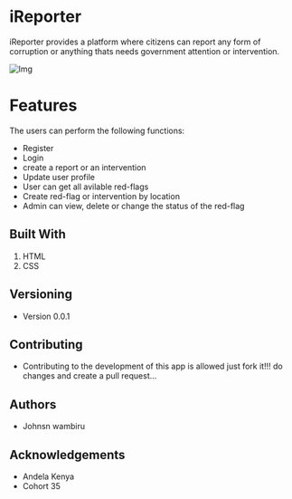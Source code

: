 iReporter
===
iReporter provides a platform where citizens can report any form of corruption or anything thats needs government attention or intervention.

![Img](https://i.imgur.com/AQyYqws.png)


Features
===
The users can perform the following functions:

* Register
* Login
* create a report or an intervention
* Update user profile
* User can get all avilable red-flags
* Create red-flag or intervention by location
* Admin can view, delete or change the status of the red-flag



Built With
---
1. HTML 
2. CSS


Versioning
---
- Version 0.0.1

Contributing
---
- Contributing to the development of this app is allowed just   fork it!!!
  do changes and create a pull request...

Authors
---
* Johnsn wambiru

Acknowledgements
---
- Andela Kenya
- Cohort 35

